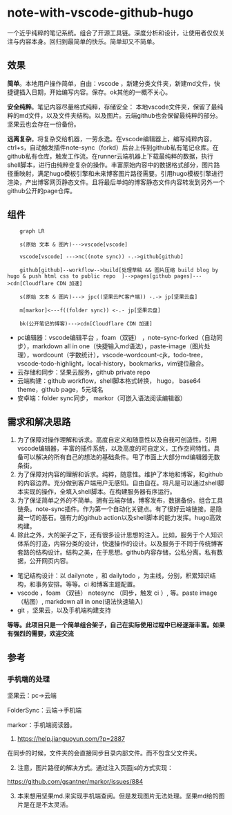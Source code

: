 # note-with-vscode-github-hugo
一个近乎纯粹的笔记系统。组合了开源工具链。深度分析和设计，让使用者仅仅关注与内容本身。回归到最简单的快乐。简单却又不简单。

## 效果
**简单**。本地用户操作简单，自由：vscode ，新建分类文件夹，新建md文件，快捷键插入日期，开始编写内容。保存。ok其他的一概不关心。

**安全纯粹**。笔记内容尽量格式纯粹，存储安全：
本地vscode文件夹，保留了最纯粹的md文件，以及文件夹结构。以及图片。云端github也会保留最纯粹的部分。坚果云也会存在一份备份。

**远离复杂**。将复杂交给机器，一劳永逸。在vscode编辑器上，编写纯粹内容，ctrl+s，自动触发插件note-sync（forkd）后台上传到github私有笔记仓库。在github私有仓库，触发工作流。在runner云端机器上下载最纯粹的数据，执行shell脚本，进行由纯粹变复杂的操作。丰富原始内容中的数据格式部分，图片路径重映射，满足hugo模板引擎和未来博客图片路径需要。引用hugo模板引擎进行渲染，产出博客网页静态文件。且将最后单纯的博客静态文件内容转发到另外一个github公开的page仓库。

## 组件
```mermaid
    graph LR

    s(原始 文本 & 图片)--->vscode[vscode]

    vscode[vscode] --->nc((note sync)) -.->github[github]

    github[github]--workflow-->build[处理草稿 && 图片压缩 build blog by hugo & push html css to public repo  ]-->pages[github pages]--->cdn[Cloudflare CDN 加速]

    s(原始 文本 & 图片)---> jpc((坚果云PC客户端)) -.-> jp[坚果云盘]

    m[markor]<---f((folder sync)) <-.- jp[坚果云盘]
   
    bk(公开笔记的博客)--->cdn[Cloudflare CDN 加速]
```

- pc编辑器：vscode编辑平台 ，foam（双链） ，note-sync-forked（自动同步），markdown all in one（快捷输入md语法），paste-image（图片处理），wordcount（字数统计），vscode-wordcount-cjk，todo-tree，vscode-todo-highlight，local-history，bookmarks，vim键位融合。
- 云存储和同步：坚果云服务，github private repo
- 云端构建：github workflow，shell脚本格式转换， hugo， base64 theme，github page，5元域名
- 安卓端：folder sync同步， markor（可嵌入语法阅读编辑器） 



## 需求和解决思路
1. 为了保障对操作理解和诉求。高度自定义和随意性以及自我可创造性。引用vscode编辑器，丰富的插件系统，以及高度的可自定义，工作空间特性。具备可以解决的所有自己的想法的基础条件。甩了市面上大部分md编辑器无数条街。
2. 为了保障对内容的理解和诉求。纯粹，随意性。维护了本地和博客，和github的内容边界。充分做到客户端用户无感知。自由自在。将凡是可以通过shell脚本实现的操作，全填入shell脚本。在构建服务器有序运行。
3. 为了保证简单之外的不简单。拥有云端存储，博客发布，数据备份。组合工具链条。note-sync插件。作为第一个自动化关键点。有了很好云端链接。是隐藏一切的基石。强有力的github action以及shell脚本的能力发挥。hugo高效构建。
4. 除此之外，大的架子之下，还有很多设计思想的注入。比如，服务于个人知识体系的打造，内容分类的设计，快速操作的设计。以及服务于不同于传统博客套路的结构设计。结构之美，在于思想。github内容存储，公私分离。私有数据，公开网页内容。
- 笔记结构设计：以 dailynote ，和 dailytodo ，为主线，分别，积累知识结构，和事务安排。等等。ci 和博客主题配置。
- vscode ，foam （双链） notesync （同步，触发 ci ）, 等。paste image （粘图）, markdown all in one(语法快速输入)
- git ，坚果云，以及手机端构建支持

**等等。此项目只是一个简单组合架子，自己在实际使用过程中已经逐渐丰富。如果有强烈的需要，欢迎交流**

## 参考

### 手机端的处理
坚果云：pc->云端

FolderSync：云端->手机端

markor：手机端阅读器。

1. https://help.jianguoyun.com/?p=2887

在同步的时候，文件夹的会直接同步目录内部文件。而不包含父文件夹。

2. 注意，图片路径的解决方式。通过注入页面js的方式实现：

https://github.com/gsantner/markor/issues/884

3. 本来想用坚果md.来实现手机端查阅。但是发现图片无法处理。坚果md给的图片是在是不太灵活。

